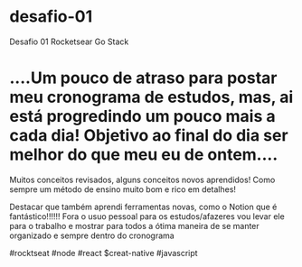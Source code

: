 # desafio-01
Desafio 01 Rocketsear Go Stack



# ....Um pouco de atraso para postar meu cronograma de estudos, mas, ai está progredindo um pouco mais a cada dia! Objetivo ao final do dia ser melhor do que meu eu de ontem.... #

Muitos conceitos revisados, alguns conceitos novos aprendidos! Como sempre um método de ensino muito bom e rico em detalhes!


Destacar que também aprendi ferramentas novas, como o Notion que é fantástico!!!!!! Fora o usuo pessoal para os estudos/afazeres vou levar ele para o trabalho e mostrar para todos a ótima maneira de se manter organizado e sempre dentro do cronograma






#rocktseat #node #react $creat-native #javascript

